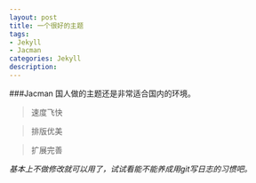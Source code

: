 ```yaml
---
layout: post
title: 一个很好的主题
tags:
- Jekyll
- Jacman
categories: Jekyll
description: 
---
```

###Jacman
国人做的主题还是非常适合国内的环境。
>速度飞快

>排版优美

>扩展完善

*基本上不做修改就可以用了，试试看能不能养成用git写日志的习惯吧。*